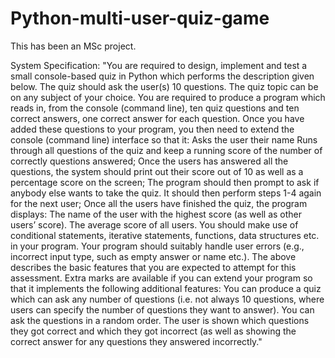 # Python-multi-user-quiz-game

This has been an MSc project.

System Specification:
"You are required to design, implement and test a small console-based quiz in Python which performs the description given below.
The quiz should ask the user(s) 10 questions. The quiz topic can be on any subject of your choice.
You are required to produce a program which reads in, from the console (command line), ten quiz questions and ten correct answers, one correct answer for each question.
Once you have added these questions to your program, you then need to extend the console (command line) interface so that it:
Asks the user their name
Runs through all questions of the quiz and keep a running score of the number of correctly questions answered;
Once the users has answered all the questions, the system should print out their score out of 10 as well as a percentage score on the screen;
The program should then prompt to ask if anybody else wants to take the quiz. It should then perform steps 1-4 again for the next user;
Once all the users have finished the quiz, the program displays:
The name of the user with the highest score (as well as other users’ score).
The average score of all users.
You should make use of conditional statements, iterative statements, functions, data structures etc. in your program.
Your program should suitably handle user errors (e.g., incorrect input type, such as empty answer or name etc.).
The above describes the basic features that you are expected to attempt for this assessment. Extra marks are available if you can extend your program so that it implements the following additional features:
You can produce a quiz which can ask any number of questions (i.e. not always 10 questions, where users can specify the number of questions they want to answer).
You can ask the questions in a random order.
The user is shown which questions they got correct and which they got incorrect (as well as showing the correct answer for any questions they answered incorrectly."
